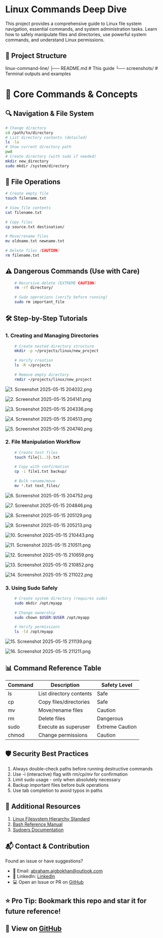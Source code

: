 # Linux Commands Deep Dive

This project provides a comprehensive guide to Linux file system navigation, essential commands, and system administration tasks. Learn how to safely manipulate files and directories, use powerful system commands, and understand Linux permissions.

## 📂 Project Structure
linux-command-line/
├── README.md               # This guide
└── screenshots/            # Terminal outputs and examples


# 🚀 Core Commands & Concepts

## 🔍 Navigation & File System
  ```bash
  # Change directory
  cd /path/to/directory
  # List directory contents (detailed)
  ls -la
  # Show current directory path
  pwd
  # Create directory (with sudo if needed)
  mkdir new_directory
  sudo mkdir /system/directory
  ```

## 📁 File Operations
 ```bash
 # Create empty file
 touch filename.txt
      
 # View file contents
 cat filename.txt
      
 # Copy files
 cp source.txt destination/
      
 # Move/rename files
 mv oldname.txt newname.txt
      
 # Delete files (CAUTION)
 rm filename.txt
```

## ⚠️ Dangerous Commands (Use with Care)
  ```bash
      # Recursive delete (EXTREME CAUTION)
      rm -rf directory/
      
      # Sudo operations (verify before running)
      sudo rm important_file
  ```

## 🛠️ Step-by-Step Tutorials

### 1. Creating and Managing Directories
  ```bash
      # Create nested directory structure
      mkdir -p ~/projects/linux/new_project
      
      # Verify creation
      ls -R ~/projects
      
      # Remove empty directory
      rmdir ~/projects/linux/new_project
  ```
![1. Screenshot 2025-05-15 204032.png](https://github.com/Abrahamnosa23/Training/blob/main/DevOps/3MTT-DAREY/Mini-Project_Basic-Linux-Commands/Screenshots/1.%20Screenshot%202025-05-15%20204032.png)

![2. Screenshot 2025-05-15 204141.png](https://github.com/Abrahamnosa23/Training/blob/main/DevOps/3MTT-DAREY/Mini-Project_Basic-Linux-Commands/Screenshots/2.%20Screenshot%202025-05-15%20204141.png)

![3. Screenshot 2025-05-15 204336.png](https://github.com/Abrahamnosa23/Training/blob/main/DevOps/3MTT-DAREY/Mini-Project_Basic-Linux-Commands/Screenshots/3.%20Screenshot%202025-05-15%20204336.png)

![4. Screenshot 2025-05-15 204513.png](https://github.com/Abrahamnosa23/Training/blob/main/DevOps/3MTT-DAREY/Mini-Project_Basic-Linux-Commands/Screenshots/4.%20Screenshot%202025-05-15%20204513.png)

![5. Screenshot 2025-05-15 204740.png](https://github.com/Abrahamnosa23/Training/blob/main/DevOps/3MTT-DAREY/Mini-Project_Basic-Linux-Commands/Screenshots/5.%20Screenshot%202025-05-15%20204740.png)


### 2. File Manipulation Workflow
  ```bash
      # Create test files
      touch file{1..3}.txt
      
      # Copy with confirmation
      cp -i file1.txt backup/
      
      # Bulk rename/move
      mv *.txt text_files/
  ```

![6. Screenshot 2025-05-15 204752.png](https://github.com/Abrahamnosa23/Training/blob/main/DevOps/3MTT-DAREY/Mini-Project_Basic-Linux-Commands/Screenshots/6.%20Screenshot%202025-05-15%20204752.png)

![7. Screenshot 2025-05-15 204846.png](https://github.com/Abrahamnosa23/Training/blob/main/DevOps/3MTT-DAREY/Mini-Project_Basic-Linux-Commands/Screenshots/7.%20Screenshot%202025-05-15%20204846.png)

![8. Screenshot 2025-05-15 205129.png](https://github.com/Abrahamnosa23/Training/blob/main/DevOps/3MTT-DAREY/Mini-Project_Basic-Linux-Commands/Screenshots/8.%20Screenshot%202025-05-15%20205129.png)

![9. Screenshot 2025-05-15 205213.png](https://github.com/Abrahamnosa23/Training/blob/main/DevOps/3MTT-DAREY/Mini-Project_Basic-Linux-Commands/Screenshots/9.%20Screenshot%202025-05-15%20205213.png)

![10. Screenshot 2025-05-15 210443.png](https://github.com/Abrahamnosa23/Training/blob/main/DevOps/3MTT-DAREY/Mini-Project_Basic-Linux-Commands/Screenshots/10.%20Screenshot%202025-05-15%20210443.png)

![11. Screenshot 2025-05-15 210511.png](https://github.com/Abrahamnosa23/Training/blob/main/DevOps/3MTT-DAREY/Mini-Project_Basic-Linux-Commands/Screenshots/11.%20Screenshot%202025-05-15%20210511.png)

![12. Screenshot 2025-05-15 210659.png](https://github.com/Abrahamnosa23/Training/blob/main/DevOps/3MTT-DAREY/Mini-Project_Basic-Linux-Commands/Screenshots/12.%20Screenshot%202025-05-15%20210659.png)

![13. Screenshot 2025-05-15 210852.png](https://github.com/Abrahamnosa23/Training/blob/main/DevOps/3MTT-DAREY/Mini-Project_Basic-Linux-Commands/Screenshots/13.%20Screenshot%202025-05-15%20210852.png)

![14. Screenshot 2025-05-15 211022.png](https://github.com/Abrahamnosa23/Training/blob/main/DevOps/3MTT-DAREY/Mini-Project_Basic-Linux-Commands/Screenshots/14.%20Screenshot%202025-05-15%20211022.png)

### 3. Using Sudo Safely
  ```bash
      # Create system directory (requires sudo)
      sudo mkdir /opt/myapp
      
      # Change ownership
      sudo chown $USER:$USER /opt/myapp
      
      # Verify permissions
      ls -ld /opt/myapp
  ```

![15. Screenshot 2025-05-15 211139.png](https://github.com/Abrahamnosa23/Training/blob/main/DevOps/3MTT-DAREY/Mini-Project_Basic-Linux-Commands/Screenshots/15.%20Screenshot%202025-05-15%20211139.png)

![16. Screenshot 2025-05-15 211211.png](https://github.com/Abrahamnosa23/Training/blob/main/DevOps/3MTT-DAREY/Mini-Project_Basic-Linux-Commands/Screenshots/16.%20Screenshot%202025-05-15%20211211.png)

## 📊 Command Reference Table

  | Command	        | Description	                |Safety Level      |
  |-----------------|-----------------------------|------------------|
  | ls	            | List directory contents	    | Safe             |
  | cp	            | Copy files/directories      | Safe             |
  | mv	            | Move/rename files	          | Caution          |
  | rm              | Delete files                |	Dangerous        |              
  | sudo	          | Execute as superuser	      | Extreme Caution  |
  | chmod	          | Change permissions	        | Caution          |


## 🛡️ Security Best Practices

  1. Always double-check paths before running destructive commands
  2. Use -i (interactive) flag with rm/cp/mv for confirmation
  3. Limit sudo usage - only when absolutely necessary
  4. Backup important files before bulk operations
  5. Use tab completion to avoid typos in paths

## 📝 Additional Resources
1. [Linux Filesystem Hierarchy Standard](https://refspecs.linuxfoundation.org/FHS_3.0/fhs-3.0.pdf)
2. [Bash Reference Manual](https://www.gnu.org/software/bash/manual/)
3. [Sudoers Documentation](https://www.sudo.ws/docs/)

## 📬 Contact & Contribution

Found an issue or have suggestions?
- 📧 Email: abraham.aigbokhan@outlook.com
- 📧 LinkedIn: [LinkedIn](https://www.linkedin.com/in/abraham-aigbokhan-3abb28214)
- 💻 Open an Issue or PR on [GitHub](https://github.com/Abrahamnosa23/Training/edit/main/DevOps/3MTT-DAREY/Mini-Project_Basic-Linux-Commands)

## ⭐ Pro Tip: Bookmark this repo and star it for future reference!

## 🔗 View on [GitHub](https://github.com/Abrahamnosa23/Training/edit/main/DevOps/3MTT-DAREY/Mini-Project_Basic-Linux-Commands)
